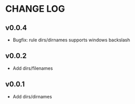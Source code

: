 # CHANGE LOG

## v0.0.4

- Bugfix: rule dirs/dirnames supports windows backslash

## v0.0.2

- Add dirs/filenames

## v0.0.1

- Add dirs/dirnames
